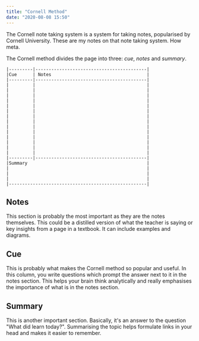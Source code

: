 ```yaml
---
title: "Cornell Method"
date: "2020-08-08 15:50"
---
```


The Cornell note taking system is a system for taking notes, popularised by Cornell University. These are my notes on that note taking system. How meta.

The Cornell method divides the page into three: *cue*, *notes* and *summary*.

```
|---------|------------------------------------------|
|Cue      | Notes                                    |
|---------|------------------------------------------|
|         |                                          |
|         |                                          |
|         |                                          |
|         |                                          |
|         |                                          |
|         |                                          |
|         |                                          |
|         |                                          |
|         |                                          |
|         |                                          |
|         |                                          |
|         |                                          |
|         |                                          |
|         |                                          |
|---------|------------------------------------------|
|Summary                                             |
|                                                    |
|                                                    |
|                                                    |
|----------------------------------------------------|
```

## Notes
This section is probably the most important as they are the notes themselves. This could be a distilled version of what the teacher is saying or key insights from a page in a textbook. It can include examples and diagrams.

## Cue
This is probably what makes the Cornell method so popular and useful. In this column, you write questions which prompt the answer next to it in the notes section. This helps your brain think analytically and really emphasises the importance of what is in the notes section.

## Summary
This is another important section. Basically, it's an answer to the question "What did learn today?". Summarising the topic helps formulate links in your head and makes it easier to remember.